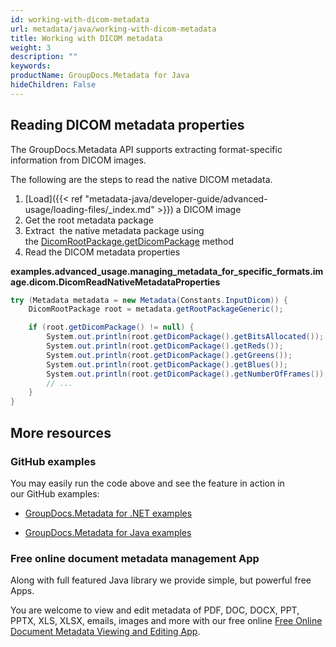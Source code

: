 ```yaml
---
id: working-with-dicom-metadata
url: metadata/java/working-with-dicom-metadata
title: Working with DICOM metadata
weight: 3
description: ""
keywords: 
productName: GroupDocs.Metadata for Java
hideChildren: False
---
```

## Reading DICOM metadata properties

The GroupDocs.Metadata API supports extracting format-specific information from DICOM images.

The following are the steps to read the native DICOM metadata.

1.  [Load]({{< ref "metadata-java/developer-guide/advanced-usage/loading-files/_index.md" >}}) a DICOM image
2.  Get the root metadata package
3.  Extract  the native metadata package using the [DicomRootPackage.getDicomPackage](https://apireference.groupdocs.com/metadata/java/com.groupdocs.metadata.core/DicomRootPackage#getDicomPackage()) method
4.  Read the DICOM metadata properties

**examples.advanced\_usage.managing\_metadata\_for\_specific\_formats.image.dicom.DicomReadNativeMetadataProperties**

```csharp
try (Metadata metadata = new Metadata(Constants.InputDicom)) {
	DicomRootPackage root = metadata.getRootPackageGeneric();

	if (root.getDicomPackage() != null) {
		System.out.println(root.getDicomPackage().getBitsAllocated());
		System.out.println(root.getDicomPackage().getReds());
		System.out.println(root.getDicomPackage().getGreens());
		System.out.println(root.getDicomPackage().getBlues());
		System.out.println(root.getDicomPackage().getNumberOfFrames());
		// ...
	}
}
```

## More resources

### GitHub examples

You may easily run the code above and see the feature in action in our GitHub examples:

*   [GroupDocs.Metadata for .NET examples](https://github.com/groupdocs-metadata/GroupDocs.Metadata-for-.NET)
    
*   [GroupDocs.Metadata for Java examples](https://github.com/groupdocs-metadata/GroupDocs.Metadata-for-Java)
    

### Free online document metadata management App

Along with full featured Java library we provide simple, but powerful free Apps.

You are welcome to view and edit metadata of PDF, DOC, DOCX, PPT, PPTX, XLS, XLSX, emails, images and more with our free online [Free Online Document Metadata Viewing and Editing App](https://products.groupdocs.app/metadata).
